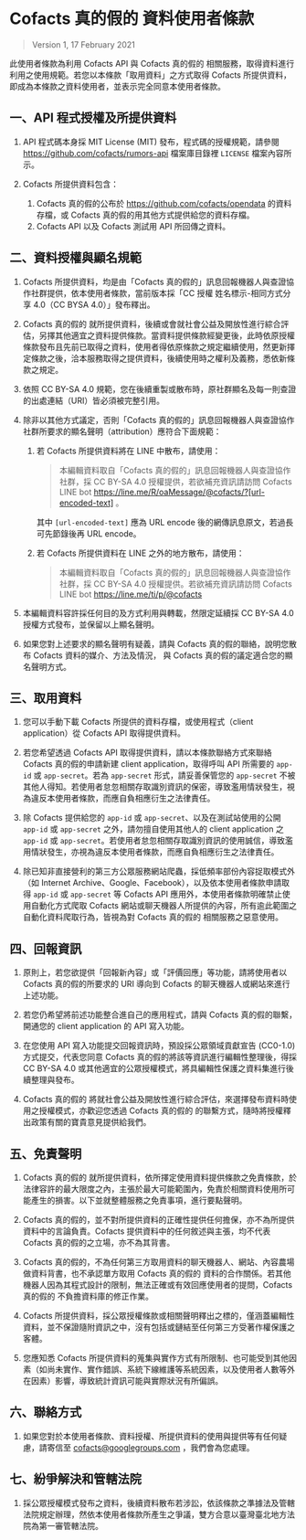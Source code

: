 # Cofacts 真的假的 資料使用者條款

> Version 1, 17 February 2021

此使用者條款為利用 Cofacts API 與 Cofacts 真的假的 相關服務，取得資料進行利用之使用規範。若您以本條款「取用資料」之方式取得 Cofacts 所提供資料，即成為本條款之資料使用者，並表示完全同意本使用者條款。

## 一、API 程式授權及所提供資料

1. API 程式碼本身採 MIT License (MIT) 發布，程式碼的授權規範，請參閱 https://github.com/cofacts/rumors-api 檔案庫目錄裡 `LICENSE` 檔案內容所示。

2. Cofacts 所提供資料包含：
    1. Cofacts 真的假的公布於 https://github.com/cofacts/opendata 的資料存檔，或 Cofacts 真的假的用其他方式提供給您的資料存檔。
    2. Cofacts API 以及 Cofacts 測試用 API 所回傳之資料。

## 二、資料授權與顯名規範

1. Cofacts 所提供資料，均是由「Cofacts 真的假的」訊息回報機器人與查證協作社群提供，依本使用者條款，當前版本採「CC 授權 姓名標示-相同方式分享 4.0（CC BYSA 4.0）」發布釋出。

2. Cofacts 真的假的 就所提供資料，後續或會就社會公益及開放性進行綜合評估，另擇其他適宜之資料提供條款。當資料提供條款經變更後，此時依原授權條款發布且先前已取得之資料，使用者得依原條款之規定繼續使用，然更新擇定條款之後，洽本服務取得之提供資料，後續使用時之權利及義務，悉依新條款之規定。

3. 依照 CC BY-SA 4.0 規範，您在後續重製或散布時，原社群顯名及每一則查證的出處連結（URI）皆必須被完整引用。

4. 除非以其他方式議定，否則「Cofacts 真的假的」訊息回報機器人與查證協作社群所要求的顯名聲明（attribution）應符合下面規範：
    1. 若 Cofacts 所提供資料將在 LINE 中散布，請使用：
        > 本編輯資料取自「Cofacts 真的假的」訊息回報機器人與查證協作社群，採 CC BY-SA 4.0 授權提供，若欲補充資訊請訪問 Cofacts LINE bot https://line.me/R/oaMessage/@cofacts/?[url-encoded-text] 。

        其中 `[url-encoded-text]` 應為 URL encode 後的網傳訊息原文，若過長可先節錄後再 URL encode。
    2. 若 Cofacts 所提供資料在 LINE 之外的地方散布，請使用：
        > 本編輯資料取自「Cofacts 真的假的」訊息回報機器人與查證協作社群，採 CC BY-SA 4.0 授權提供。若欲補充資訊請訪問 Cofacts LINE bot https://line.me/ti/p/@cofacts

5. 本編輯資料容許採任何目的及方式利用與轉載，然限定延續採 CC BY-SA 4.0 授權方式發布，並保留以上顯名聲明。

6. 如果您對上述要求的顯名聲明有疑義，請與 Cofacts 真的假的聯絡，說明您散布 Cofacts 資料的媒介、方法及情況， 與 Cofacts 真的假的議定適合您的顯名聲明方式。

## 三、取用資料

1. 您可以手動下載 Cofacts 所提供的資料存檔，或使用程式（client application）從 Cofacts API 取得提供資料。

2. 若您希望透過 Cofacts API 取得提供資料，請以本條款聯絡方式來聯絡 Cofacts 真的假的申請新建 client application，取得呼叫 API 所需要的 `app-id` 或 `app-secret`。若為 `app-secret` 形式，請妥善保管您的 `app-secret` 不被其他人得知。若使用者怠忽相關存取識別資訊的保密，導致濫用情狀發生，視為違反本使用者條款，而應自負相應衍生之法律責任。

3. 除 Cofacts 提供給您的 `app-id` 或 `app-secret`、以及在測試站使用的公開 `app-id` 或 `app-secret` 之外，請勿擅自使用其他人的 client application 之 `app-id` 或 `app-secret`。若使用者怠忽相關存取識別資訊的使用誠信，導致濫用情狀發生，亦視為違反本使用者條款，而應自負相應衍生之法律責任。

4. 除已知非直接營利的第三方公眾服務網站爬蟲，採低頻率部份內容捉取模式外（如 Internet Archive、Google、Facebook），以及依本使用者條款申請取得 `app-id` 或 `app-secret` 等 Cofacts API 應用外，本使用者條款明確禁止使用自動化方式爬取 Cofacts 網站或聊天機器人所提供的內容，所有逾此範圍之自動化資料爬取行為，皆視為對 Cofacts 真的假的 相關服務之惡意使用。

## 四、回報資訊

1. 原則上，若您欲提供「回報新內容」或「評價回應」等功能，請將使用者以 Cofacts 真的假的所要求的 URI 導向到 Cofacts 的聊天機器人或網站來進行上述功能。

2. 若您仍希望將前述功能整合進自己的應用程式，請與 Cofacts 真的假的聯繫，開通您的 client application 的 API 寫入功能。

3. 在您使用 API 寫入功能提交回報資訊時，預設採公眾領域貢獻宣告 (CC0-1.0) 方式提交，代表您同意 Cofacts 真的假的將該等資訊進行編輯性整理後，得採 CC BY-SA 4.0 或其他適宜的公眾授權模式，將具編輯性保護之資料集進行後續整理與發布。

4. Cofacts 真的假的 將就社會公益及開放性進行綜合評估，來選擇發布資料時使用之授權模式，亦歡迎您透過 Cofacts 真的假的 的聯繫方式，隨時將授權釋出政策有關的寶貴意見提供給我們。

## 五、免責聲明

1. Cofacts 真的假的 就所提供資料，依所擇定使用資料提供條款之免責條款，於法律容許的最大限度之內，主張於最大可能範圍內，免責於相關資料使用所可能產生的損害。以下並就整體服務之免責事項，進行要點聲明。

2. Cofacts 真的假的，並不對所提供資料的正確性提供任何擔保，亦不為所提供資料中的言論負責。Cofacts 提供資料中的任何敘述與主張，均不代表 Cofacts 真的假的之立場，亦不為其背書。

3. Cofacts 真的假的，不為任何第三方取用資料的聊天機器人、網站、內容農場做資料背書，也不承認單方取用 Cofacts 真的假的 資料的合作關係。若其他機器人因為其程式設計的限制，無法正確或有效回應使用者的提問，Cofacts 真的假的 不負擔資料庫的修正作業。

4. Cofacts 所提供資料，採公眾授權條款或相關聲明釋出之標的，僅涵蓋編輯性資料，並不保證隨附資訊之中，沒有包括或鏈結至任何第三方受著作權保護之客體。

5. 您應知悉 Cofacts 所提供資料的蒐集與實作方式有所限制、也可能受到其他因素（如尚未實作、實作錯誤、系統下線維護等系統因素，以及使用者人數等外在因素）影響，導致統計資訊可能與實際狀況有所偏誤。

## 六、聯絡方式

1. 如果您對於本使用者條款、資料授權、所提供資料的使用與提供等有任何疑慮，請寄信至 cofacts@googlegroups.com ，我們會為您處理。

## 七、紛爭解決和管轄法院

1. 採公眾授權模式發布之資料，後續資料散布若涉訟，依該條款之準據法及管轄法院規定辦理，然依本使用者條款所產生之爭議，雙方合意以臺灣臺北地方法院為第一審管轄法院。


